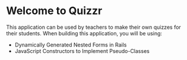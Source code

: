 Welcome to Quizzr
=================
This application can be used by teachers to make their own quizzes for their students. When building this application, you will be using:

- Dynamically Generated Nested Forms in Rails
- JavaScript Constructors to Implement Pseudo-Classes
